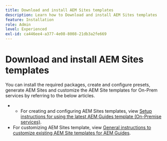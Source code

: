```yaml
---
title: Download and install AEM Sites templates
description: Learn how to Download and install AEM Sites templates
feature: Installation
role: Admin
level: Experienced
exl-id: ca446ee4-a377-4e08-8008-21db3a2fe669
---
```

# Download and install AEM Sites templates

You can install the required packages, create and configure presets, generate AEM Sites and customize the AEM Site templates for On-Prem services by referring to the below articles.

- - For creating and configuring AEM Sites templates, view [Setup instructions for using the latest AEM Guides template (On-Premise services)](../knowledge-base/kb-articles/publishing/download-install-aem-sites-templates-prem-kb.md.md).
- For customizing AEM Sites template, view [General instructions to customize existing AEM Site templates for AEM Guides](../knowledge-base/kb-articles/publishing/customize-exsisting-site-template-kb.md).

